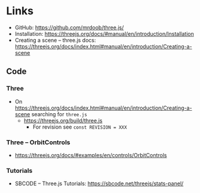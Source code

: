 # Links

- GitHub: <https://github.com/mrdoob/three.js/>
- Installation: <https://threejs.org/docs/#manual/en/introduction/Installation>
- Creating a scene – three.js docs: <https://threejs.org/docs/index.html#manual/en/introduction/Creating-a-scene>

## Code

### Three

- On <https://threejs.org/docs/index.html#manual/en/introduction/Creating-a-scene> searching for `three.js`
  - <https://threejs.org/build/three.js>
    - For revision see `const REVISION = XXX`

### Three – OrbitControls

- <https://threejs.org/docs/#examples/en/controls/OrbitControls>

### Tutorials

- SBCODE – Three.js Tutorials: <https://sbcode.net/threejs/stats-panel/>
